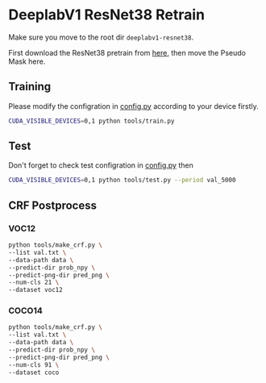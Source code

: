 # DeeplabV1 ResNet38 Retrain


Make sure you move to the root dir `deeplabv1-resnet38`.

First download the ResNet38 pretrain from [here](https://drive.google.com/file/d/16Ij5lqBExoZT7ijERiBBJYZh5qMDT2Z1/view?usp=share_link), then move the Pseudo Mask here.

## Training
Please modify the configration in [config.py](tools/config.py) according to your device firstly.
```bash
CUDA_VISIBLE_DEVICES=0,1 python tools/train.py
```

## Test


Don't forget to check test configration in [config.py](tools/config.py) then

```bash
CUDA_VISIBLE_DEVICES=0,1 python tools/test.py --period val_5000
```

## CRF Postprocess
### VOC12
```bash
python tools/make_crf.py \
--list val.txt \
--data-path data \
--predict-dir prob_npy \
--predict-png-dir pred_png \
--num-cls 21 \
--dataset voc12
```

### COCO14
```bash
python tools/make_crf.py \
--list val.txt \
--data-path data \
--predict-dir prob_npy \
--predict-png-dir pred_png \
--num-cls 91 \
--dataset coco
```
